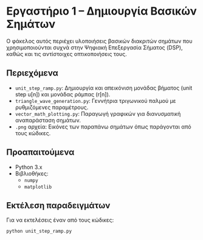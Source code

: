 # Εργαστήριο 1 – Δημιουργία Βασικών Σημάτων

Ο φάκελος αυτός περιέχει υλοποιήσεις βασικών διακριτών σημάτων που χρησιμοποιούνται συχνά στην Ψηφιακή Επεξεργασία Σήματος (DSP), καθώς και τις αντίστοιχες οπτικοποιήσεις τους.

## Περιεχόμενα

- `unit_step_ramp.py`: Δημιουργία και απεικόνιση μονάδας βήματος (unit step u[n]) και μονάδας ράμπας (r[n]).
- `triangle_wave_generation.py`: Γεννήτρια τριγωνικού παλμού με ρυθμιζόμενες παραμέτρους.
- `vector_math_plotting.py`: Παραγωγή γραφικών για διανυσματική αναπαράσταση σημάτων.
- `.png` αρχεία: Εικόνες των παραπάνω σημάτων όπως παράγονται από τους κώδικες.

## Προαπαιτούμενα

- Python 3.x
- Βιβλιοθήκες:
  - `numpy`
  - `matplotlib`

## Εκτέλεση παραδειγμάτων

Για να εκτελέσεις έναν από τους κώδικες:

```bash
python unit_step_ramp.py
